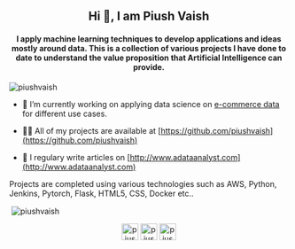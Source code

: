 <h2 align="center">Hi 👋, I am Piush Vaish</h2>
<h4 align="center">I apply machine learning techniques to develop applications and ideas mostly around data. This is a collection of various projects I have done to date to understand the value proposition that Artificial Intelligence can provide.</h4>

<p align="left"> <img src="https://komarev.com/ghpvc/?username=piushvaish" alt="piushvaish" /> </p>

- 🔭 I’m currently working on applying data science on [e-commerce data](https://github.com/piushvaish/online-retail) for different use cases.

- 👨‍💻 All of my projects are available at [https://github.com/piushvaish](https://github.com/piushvaish)

- 📝 I regulary write articles on [http://www.adataanalyst.com](http://www.adataanalyst.com)

<p>Projects are completed using various technologies such as AWS, Python, Jenkins, Pytorch, Flask, HTML5, CSS, Docker etc..</p>

<p>&nbsp;<img align="center" src="https://github-readme-stats.vercel.app/api?username=piushvaish&show_icons=true" alt="piushvaish" /></p>

<p align="center">
<a href="https://twitter.com/piushvaish" target="blank"><img align="center" src="https://cdn.jsdelivr.net/npm/simple-icons@3.0.1/icons/twitter.svg" alt="piushvaish" height="30" width="30" /></a>
<a href="https://linkedin.com/in/piushvaish" target="blank"><img align="center" src="https://cdn.jsdelivr.net/npm/simple-icons@3.0.1/icons/linkedin.svg" alt="piushvaish" height="30" width="30" /></a>
<a href="https://kaggle.com/piushvaish" target="blank"><img align="center" src="https://cdn.jsdelivr.net/npm/simple-icons@3.0.1/icons/kaggle.svg" alt="piushvaish" height="30" width="30" /></a>
</p>
